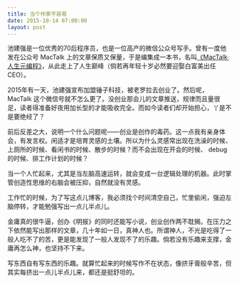 ```yaml
---
title: 当个作家不容易
date: 2015-10-14 07:00:00
layout: post
---
```


池建强是一位优秀的70后程序员，也是一位高产的微信公众号写手。曾有一度他发在公众号 MacTalk 上的文章保质又保量，于是编集成一本书，名叫[《MacTalk·人生元编程》](http://www.duokan.com/book/40930)，从此走上了人生巅峰（倘若再年轻十岁必然要迎娶白富美出任CEO）。

2015年有一天，池建强宣布加盟锤子科技，被老罗拉去创业了。然后呢，MacTalk 这个微信号就不怎么更了。没创业那会儿的文章推送，规律而且量很足，读者得准备好夜用加长型的才能吸收完全。而如今读者们却开始担心，丫是不是要绝经了？

前后反差之大，说明一个什么问题呢——创业是创作的毒药。这一点我有亲身体会，有发言权。闲适才是培育灵感的土壤。所以为什么灵感常出现在洗澡的时候、上厕所的时候、看闲书的时候、散步的时候？而不会出现在开会的时候、 debug 的时候、排工作计划的时候？

当一个人忙起来，尤其是当左脑高速运转，就会变成一台逻辑处理的机器。此时掌管创造性思维的右脑会被压抑，自然就没有灵感。

工作忙的时候，为了写这点儿博客，我必须找个时间清空自己，忙里偷闲，强迫左脑停转，才能勉强写出一点儿半点儿。

金庸真的很牛逼，创办《明报》的同时还能写小说，创业创作两不耽搁。在压力之下依然能写出那样的文章，几十年如一日，真神人也。所谓神人，不光是吃得了一般人吃不了的苦，更是能发现了一般人发现不了的乐趣。倘若没有乐趣来支撑，金庸再怎么神，也坚持不下来。

写东西自有写东西的乐趣。就算忙起来的时候写作不在状态，像挤牙膏般辛苦，但其实每挤出一点儿半点儿来，都还是挺舒坦的。


